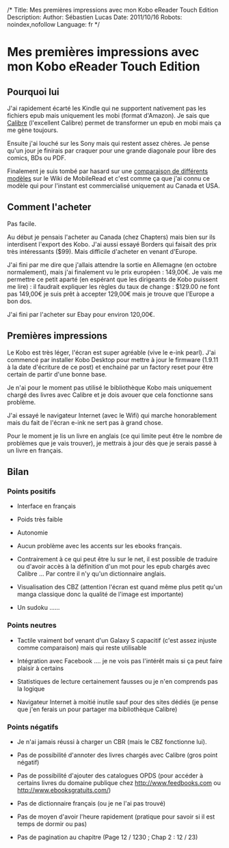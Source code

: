 /*
Title: Mes premières impressions avec mon Kobo eReader Touch Edition
Description: 
Author: Sébastien Lucas
Date: 2011/10/16
Robots: noindex,nofollow
Language: fr
*/
# Mes premières impressions avec mon Kobo eReader Touch Edition

## Pourquoi lui
J'ai rapidement écarté les Kindle qui ne supportent nativement pas les fichiers epub mais uniquement les mobi (format d'Amazon). Je sais que [Calibre](http://calibre-ebook.com/) (l'excellent Calibre) permet de transformer un epub en mobi mais ça me gène toujours.

Ensuite j'ai louché sur les Sony mais qui restent assez chères. Je pense qu'un jour je finirais par craquer pour une grande diagonale pour libre des comics, BDs ou PDF.

Finalement je suis tombé par hasard sur une [comparaison de différents modèles](http://wiki.mobileread.com/wiki/E-book_Reader_Matrix) sur le Wiki de MobileRead et c'est comme ça que j'ai connu ce modèle qui pour l'instant est commercialisé uniquement au Canada et USA.

## Comment l'acheter

Pas facile.

Au début je pensais l'acheter au Canada (chez Chapters) mais bien sur ils interdisent l'export des Kobo. J'ai aussi essayé Borders qui faisait des prix très intéressants ($99). Mais difficile d'acheter en venant d'Europe.

J'ai fini par me dire que j'allais attendre la sortie en Allemagne (en octobre normalement), mais j'ai finalement vu le prix européen : 149,00€. Je vais me permettre ce petit aparté (en espérant que les dirigeants de Kobo puissent me lire) : il faudrait expliquer les règles du taux de change : $129.00 ne font pas 149,00€ je suis prêt à accepter 129,00€ mais je trouve que l'Europe a bon dos.

J'ai fini par l'acheter sur Ebay pour environ 120,00€.
## Premières impressions

Le Kobo est très léger, l'écran est super agréable (vive le e-ink pearl). J'ai commencé par installer Kobo Desktop pour mettre à jour le firmware (1.9.11 à la date d'écriture de ce post) et enchainé par un factory reset pour être certain de partir d'une bonne base.

Je n'ai pour le moment pas utilisé le bibliothèque Kobo mais uniquement chargé des livres avec Calibre et je dois avouer que cela fonctionne sans problème.

J'ai essayé le navigateur Internet (avec le Wifi) qui marche honorablement mais du fait de l'écran e-ink ne sert pas à grand chose.

Pour le moment je lis un livre en anglais (ce qui limite peut être le nombre de problèmes que je vais trouver), je mettrais à jour dès que je serais passé à un livre en français.

## Bilan

### Points positifs

*	Interface en français

*	Poids très faible

*	Autonomie

*	Aucun problème avec les accents sur les ebooks français.

*	Contrairement à ce qui peut être lu sur le net, il est possible de traduire ou d'avoir accès à la définition d'un mot pour les epub chargés avec Calibre ... Par contre il n'y qu'un dictionnaire anglais.

*	Visualisation des CBZ (attention l'écran est quand même plus petit qu'un manga classique donc la qualité de l'image est importante)

*	Un sudoku ......
### Points neutres

*	Tactile vraiment bof venant d'un Galaxy S capacitif (c'est assez injuste comme comparaison) mais qui reste utilisable

*	Intégration avec Facebook .... je ne vois pas l'intérêt mais si ça peut faire plaisir à certains

*	Statistiques de lecture certainement fausses ou je n'en comprends pas la logique

*	Navigateur Internet à moitié inutile sauf pour des sites dédiés (je pense que j'en ferais un pour partager ma bibliothèque Calibre)
### Points négatifs

*	Je n'ai jamais réussi à charger un CBR (mais le CBZ fonctionne lui).

*	Pas de possibilité d'annoter des livres chargés avec Calibre (gros point négatif)

*	Pas de possibilité d'ajouter des catalogues OPDS (pour accéder à certains livres du domaine publique chez http://www.feedbooks.com ou http://www.ebooksgratuits.com/)

*	Pas de dictionnaire français (ou je ne l'ai pas trouvé)

*	Pas de moyen d'avoir l'heure rapidement (pratique pour savoir si il est temps de dormir ou pas)

*	Pas de pagination au chapitre (Page 12 / 1230 ; Chap 2 : 12 / 23)


